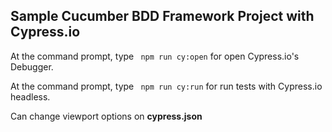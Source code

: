 

## Sample Cucumber BDD Framework Project with Cypress.io

At the command prompt, type <code> npm run cy:open</code> for open Cypress.io's Debugger.

At the command prompt, type <code> npm run cy:run</code> for run tests with Cypress.io headless.

Can change viewport options on **cypress.json**
